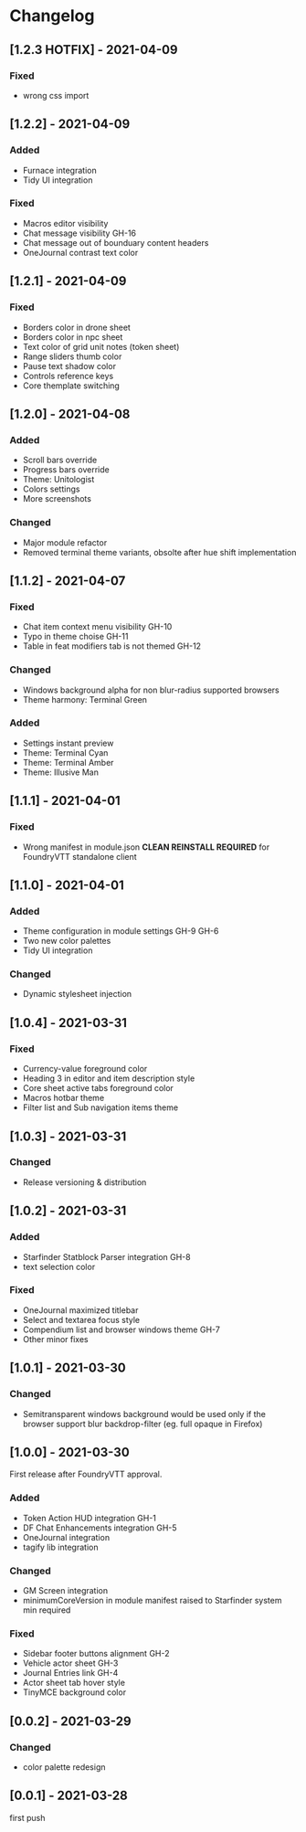 # Changelog
## [1.2.3 HOTFIX] - 2021-04-09
### Fixed
- wrong css import
## [1.2.2] - 2021-04-09
### Added
- Furnace integration
- Tidy UI integration
### Fixed
- Macros editor visibility
- Chat message visibility GH-16
- Chat message out of bounduary content headers
- OneJournal contrast text color

## [1.2.1] - 2021-04-09
### Fixed
- Borders color in drone sheet
- Borders color in npc sheet
- Text color of grid unit notes (token sheet)
- Range sliders thumb color
- Pause text shadow color
- Controls reference keys
- Core themplate switching

## [1.2.0] - 2021-04-08
### Added
- Scroll bars override
- Progress bars override
- Theme: Unitologist
- Colors settings
- More screenshots

### Changed 
- Major module refactor
- Removed terminal theme variants, obsolte after hue shift implementation

## [1.1.2] - 2021-04-07
### Fixed
- Chat item context menu visibility GH-10
- Typo in theme choise GH-11
- Table in feat modifiers tab is not themed GH-12
### Changed 
- Windows background alpha for non blur-radius supported browsers
- Theme harmony: Terminal Green 
### Added
- Settings instant preview
- Theme: Terminal Cyan
- Theme: Terminal Amber
- Theme: Illusive Man

## [1.1.1] - 2021-04-01
### Fixed
- Wrong manifest in module.json **CLEAN REINSTALL REQUIRED** for FoundryVTT standalone client

## [1.1.0] - 2021-04-01
### Added
- Theme configuration in module settings GH-9 GH-6
- Two new color palettes
- Tidy UI integration
### Changed
- Dynamic stylesheet injection

## [1.0.4] - 2021-03-31
### Fixed
- Currency-value foreground color
- Heading 3 in editor and item description style
- Core sheet active tabs foreground color
- Macros hotbar theme
- Filter list and Sub navigation items theme

## [1.0.3] - 2021-03-31
### Changed
- Release versioning & distribution

## [1.0.2] - 2021-03-31
### Added
- Starfinder Statblock Parser integration GH-8
- text selection color
### Fixed
- OneJournal maximized titlebar
- Select and textarea focus style
- Compendium list and browser windows theme GH-7
- Other minor fixes

## [1.0.1] - 2021-03-30
### Changed
- Semitransparent windows background would be used only if the browser support blur backdrop-filter (eg. full opaque in Firefox)

## [1.0.0] - 2021-03-30
First release after FoundryVTT approval.
### Added
- Token Action HUD integration GH-1
- DF Chat Enhancements integration GH-5
- OneJournal integration
- tagify lib integration
### Changed
- GM Screen integration
- minimumCoreVersion in module manifest raised to Starfinder system min required
### Fixed
- Sidebar footer buttons alignment GH-2
- Vehicle actor sheet GH-3
- Journal Entries link GH-4
- Actor sheet tab hover style
- TinyMCE background color

## [0.0.2] - 2021-03-29
### Changed
- color palette redesign

## [0.0.1]  - 2021-03-28
first push
